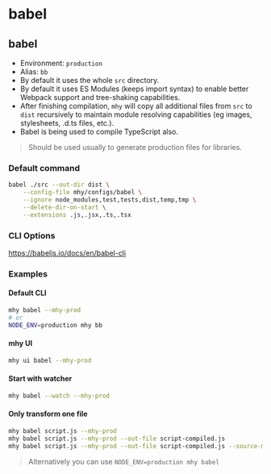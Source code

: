 # babel

## babel

- Environment: `production`
- Alias: `bb`
- By default it uses the whole `src` directory.
- By default it uses ES Modules (keeps import syntax) to enable better Webpack support and tree-shaking capabilities.
- After finishing compilation, `mhy` will copy all additional files from `src` to `dist` recursively to maintain module resolving capabilities (eg images, stylesheets, .d.ts files, etc.).
- Babel is being used to compile TypeScript also.

> Should be used usually to generate production files for libraries.

### Default command
```bash
babel ./src --out-dir dist \
    --config-file mhy/configs/babel \
    --ignore node_modules,test,tests,dist,temp,tmp \
    --delete-dir-on-start \
    --extensions .js,.jsx,.ts,.tsx
```

### CLI Options
https://babeljs.io/docs/en/babel-cli

### Examples

#### Default CLI
```bash
mhy babel --mhy-prod
# or
NODE_ENV=production mhy bb
```

#### mhy UI
```bash
mhy ui babel --mhy-prod
```

#### Start with watcher
```bash
mhy babel --watch --mhy-prod
```

#### Only transform one file
```bash
mhy babel script.js --mhy-prod
mhy babel script.js --mhy-prod --out-file script-compiled.js
mhy babel script.js --mhy-prod --out-file script-compiled.js --source-maps
```
> Alternatively you can use `NODE_ENV=production mhy babel`


